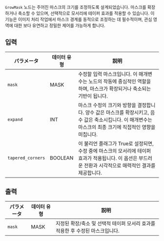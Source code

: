 `GrowMask` 노드는 주어진 마스크의 크기를 조정하도록 설계되었습니다. 마스크를 확장하거나 축소할 수 있으며, 선택적으로 모서리에 테이퍼 효과를 적용할 수 있습니다. 이 기능은 이미지 처리 작업에서 마스크 경계를 동적으로 조정하는 데 필수적이며, 관심 영역에 대한 보다 유연하고 정밀한 제어를 가능하게 합니다.

## 입력

| パラメータ | 데이터 유형 | 説明 |
|-----------|-------------|-------------|
| `mask`    | MASK        | 수정할 입력 마스크입니다. 이 매개변수는 노드의 작동에 중심적인 역할을 하며, 마스크가 확장되거나 축소되는 기반이 됩니다. |
| `expand`  | INT         | 마스크 수정의 크기와 방향을 결정합니다. 양수 값은 마스크를 확장시키고, 음수 값은 축소시킵니다. 이 매개변수는 마스크의 최종 크기에 직접적인 영향을 미칩니다. |
| `tapered_corners` | BOOLEAN    | 이 불리언 플래그가 True로 설정되면, 수정 중에 마스크의 모서리에 테이퍼 효과가 적용됩니다. 이 옵션은 부드러운 전환과 시각적으로 매력적인 결과를 제공합니다. |

## 출력

| パラメータ | 데이터 유형 | 説明 |
|-----------|-------------|-------------|
| `mask`    | MASK        | 지정된 확장/축소 및 선택적 테이퍼 모서리 효과를 적용한 후 수정된 마스크입니다. |
